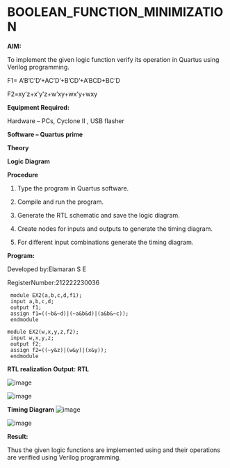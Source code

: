 # BOOLEAN_FUNCTION_MINIMIZATION

**AIM:**

To implement the given logic function verify its operation in Quartus using Verilog programming.

F1= A’B’C’D’+AC’D’+B’CD’+A’BCD+BC’D 

F2=xy’z+x’y’z+w’xy+wx’y+wxy

**Equipment Required:**

Hardware – PCs, Cyclone II , USB flasher

**Software – Quartus prime**

**Theory**

**Logic Diagram**

**Procedure**

1.	Type the program in Quartus software.

2.	Compile and run the program.

3.	Generate the RTL schematic and save the logic diagram.

4.	Create nodes for inputs and outputs to generate the timing diagram.

5.	For different input combinations generate the timing diagram.


**Program:**

Developed by:Elamaran S E

RegisterNumber:212222230036
```
 module EX2(a,b,c,d,f1);
 input a,b,c,d;
 output f1;
 assign f1=((~b&~d)|(~a&b&d)|(a&b&~c));
 endmodule

module EX2(w,x,y,z,f2);
 input w,x,y,z;
 output f2;
 assign f2=((~y&z)|(w&y)|(x&y));
 endmodule
```

**RTL realization**
**Output:**
**RTL**

![image](https://github.com/user-attachments/assets/5966a37d-30a0-4fd1-97a8-41676df6c359)

![image](https://github.com/user-attachments/assets/094b4609-140a-4a39-9919-f66c15f6ee15)

**Timing Diagram**
![image](https://github.com/user-attachments/assets/d81b9ec5-4366-4c38-a8d4-79bac069a475)

![image](https://github.com/user-attachments/assets/9103db77-e189-4632-a5d0-9e154fa797e5)


**Result:**

Thus the given logic functions are implemented using and their operations are verified using Verilog programming.

